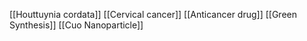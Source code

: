 [[Houttuynia cordata]]
[[Cervical cancer]]
[[Anticancer drug]]
[[Green Synthesis]]
[[Cuo Nanoparticle]]
